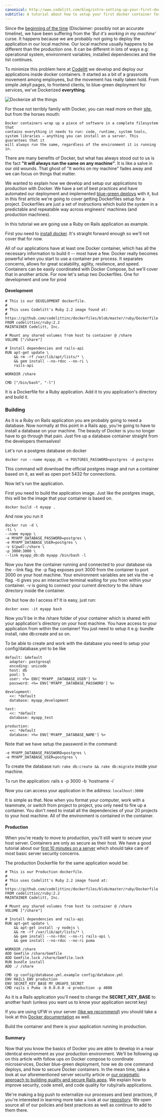 ```yaml
---
canonical: http://www.codelitt.com/blog/intro-setting-up-your-first-docker-container-your-rails-app/
subtitle: A tutorial about how to setup your first docker container for your rails application
---
```



Since the [beginning of the time](https://upload.wikimedia.org/wikipedia/commons/c/c2/Lambda-Cold_Dark_Matter,_Accelerated_Expansion_of_the_Universe,_Big_Bang-Inflation.jpg) (Disclaimer: possibly not an accurate timeline), we have been suffering from the *'But it's working in my machine'* curse. It happens because we are probably not going to deploy the application in our local machine. Our local machine usually happens to be different than the production one. It can be different in lots of ways e.g: operational system, environment variables, installed dependencies and the list continues.

To minimize this problem here at [Codelitt](http://codelitt.com) we develop and deploy our applications inside docker containers. It started as a bit of a grassroots movement among employees, but the movement has really taken hold. From simple Jekyll pages, to frontend clients, to blue-green deployment for services, we've Dockerized **everything**.

![Dockerize all the things](https://i.imgur.com/FiNj8.jpg)

For those not terribly family with Docker, you can read more on their [site](https://www.docker.com/what-docker), but from the horses mouth:

```
Docker containers wrap up a piece of software in a complete filesystem that
contains everything it needs to run: code, runtime, system tools,
system libraries – anything you can install on a server. This guarantees that it
will always run the same, regardless of the environment it is running in.
```

There are many benefits of Docker, but what has always stood out to us is the fact **"it will always run the same on any machine"**. It is like a salve in our old wounds. That ghost of "It works on my machine" fades away and we can focus on things that matter.

We wanted to explain how we develop and setup our applications to production with Docker. We have a set of best practices and have automated our deployment and implemented [blue-green deploys](http://martinfowler.com/bliki/BlueGreenDeployment.html) with it, but in this first article we're going to cover getting Dockerfiles setup for a project. Dockerfiles are just a set of instructions which build the system in a predictable and repeatable way across engineers' machines (and production machines).

In this tutorial we are going use a Ruby on Rails application as example.

First you need to [install docker](https://www.digitalocean.com/community/tutorials/how-to-install-and-use-docker-on-ubuntu-16-04). It's straight forward enough so we'll not cover that for now.

All of our applications have at least one Docker container, which has all the necessary information to build it -- most have a few. Docker really becomes powerful when you start to use a container per process. It separates concerns, allows for great scalability, agility, resilience, and speed. Containers can be easily coordinated with Docker Compose, but we'll cover that in another article. For now let's setup two Dockerfiles. One for development and one for prod

#### Development

```
# This is our DEVELOPMENT dockerfile.
#
# This uses Codelitt's Ruby 2.2 image found at:
# https://github.com/codelittinc/dockerfiles/blob/master/ruby/Dockerfile
FROM codelittinc/ruby:2.2
MAINTAINER Codelitt, Inc.

# Mount any shared volumes from host to container @ /share
VOLUME ["/share"]

# Install dependencies and rails-api
RUN apt-get update \
    && rm -rf /var/lib/apt/lists/* \
    && gem install --no-rdoc --no-ri \
    rails-api

WORKDIR /share

CMD ["/bin/bash", "-l"]
```

It is a Dockerfile for a Ruby application. Add it to you application's directory and build it.

### Building

As it is a Ruby on Rails application you are probably going to need a database. Now normally at this point in a Rails app, you're going to have to install a database on your machine. The beauty of Docker is you no longer have to go through that pain. Just fire up a database container straight from the developers themselves!

Let's run a postgres database on docker

`docker run --name myapp_db -e POSTGRES_PASSWORD=postgres -d postgres`

This command will download the official postgres image and run a container based on it, as well as open port 5432 for connections.

Now let's run the application.

First you need to build the application image. Just like the postgres image, this will be the image that your container is based on.

`docker build -t myapp .`


And now you run it

```
docker run -d \
-ti \
--name myapp \
-e MYAPP_DATABASE_PASSWORD=postgres \
-e MYAPP_DATABASE_USER=postgres \
-v $(pwd):/share \
-p 3000:3000 \
--link myapp_db:db myapp /bin/bash -l
```

Now you have the container running and connected to your database via the --link flag. the -p flag exposes port 3000 from the container to port 3000 on your host machine. Your environment variables are set via the -e flag. -ti gives you an interactive terminal waiting for you from within your container. -v is going to connect your current directory to the /share directory inside the container.

Oh but how do I access it? It is easy, just run:

`docker exec -it myapp bash`

Now you'll be in the /share folder of your container which is shared with your application's directory on your host machine. You have access to your application from within the container! You just need to setup it e.g: bundle install, rake db:create and so on.

To be able to create and work with the database you need to setup your config/database.yml to be like

```
default: &default
  adapter: postgresql
  encoding: unicode
  host: db
  pool: 5
  user: <%= ENV['MYAPP__DATABASE_USER'] %>
  password: <%= ENV['MYAPP__DATABASE_PASSWORD'] %>

development:
  <<: *default
  database: myapp_development

test:
  <<: *default
  database: myapp_test

production:
  <<: *default
  database: <%= ENV['MYAPP__DATABASE_NAME'] %>
```

Note that we have setup the password in the command:

```
-e MYAPP_DATABASE_PASSWORD=postgres \
-e MYAPP_DATABASE_USER=postgres \
```

To create the database run: `rake db:create && rake db:migrate` inside your machine.

To run the application: rails s -p 3000 -b \`hostname -i\`

Now you can access your application in the address: `localhost:3000`

It is simple as that. Now when you format your computer, work with a teammate, or switch from project to project, you only need to fire up a container. You don't need to install all the dependencies of your 20 projects to your host machine. All of the environment is contained in the container.

#### Production

When you're ready to move to production, you'll still want to secure your host server. Containers are only as secure as their host. We have a good tutorial about our [first 10 minutes on a server](http://www.codelitt.com/blog/my-first-10-minutes-on-a-server-primer-for-securing-ubuntu/) which should take care of most basic server security concerns.

The production Dockerfile for the same application would be:

```
# This is our Production dockerfile.
#
# This uses Codelitt's Ruby 2.2 image found at:
# https://github.com/codelittinc/dockerfiles/blob/master/ruby/Dockerfile
FROM codelittinc/ruby:2.2
MAINTAINER Codelitt, Inc.

# Mount any shared volumes from host to container @ /share
VOLUME ["/share"]

# Install dependencies and rails-api
RUN apt-get update \
    && apt-get install -y nodejs \
    && rm -rf /var/lib/apt/lists/* \
    && gem install --no-rdoc --no-ri rails-api \
    && gem install --no-rdoc --no-ri puma

WORKDIR /share
ADD Gemfile /share/Gemfile
ADD Gemfile.lock /share/Gemfile.lock
RUN bundle install
ADD ./ /share

CMD cp config/database.yml.example config/database.yml
ENV RAILS_ENV production
ENV SECRET_KEY_BASE MY_UNSAFE_SECRET
CMD rails s Puma -b 0.0.0.0 -e production -p 4000
```

As it is a Rails application you'll need to change the **SECRET_KEY_BASE** to another hash (unless you want us to know your application secret key)

If you are using UFW in your server [(like we recommend)](http://www.codelitt.com/blog/my-first-10-minutes-on-a-server-primer-for-securing-ubuntu/) you should take a look at this [Docker documentation](https://docs.docker.com/engine/installation/linux/ubuntulinux/#enable-ufw-forwarding) as well.

Build the container and there is your application running in production.

#### Summary

Now that you know the basics of Docker you are able to develop in a near identical environment as your production environment. We'll be following up on this article with follow ups on Docker compose to coordinate microservices, Docker blue-green deployment, how we do one command deploys, and how to secure Docker containers. In the mean time, take a look at our aforementioned server security article or [our pragmatic approach to building quality and secure Rails apps](www.codelitt.com/blog/pragmatic-approach-building-ruby-rails-apps-quickly-quality-code/). We explain how to improve security, code smell, and code quality for ruby/rails applications.

We're making a big push to externalize our processes and best practices, if you're interested in learning more take a look at our [repository](https://github.com/codelittinc/incubator-resources). We open source all of our policies and best practices as well as continue to add to them there.
